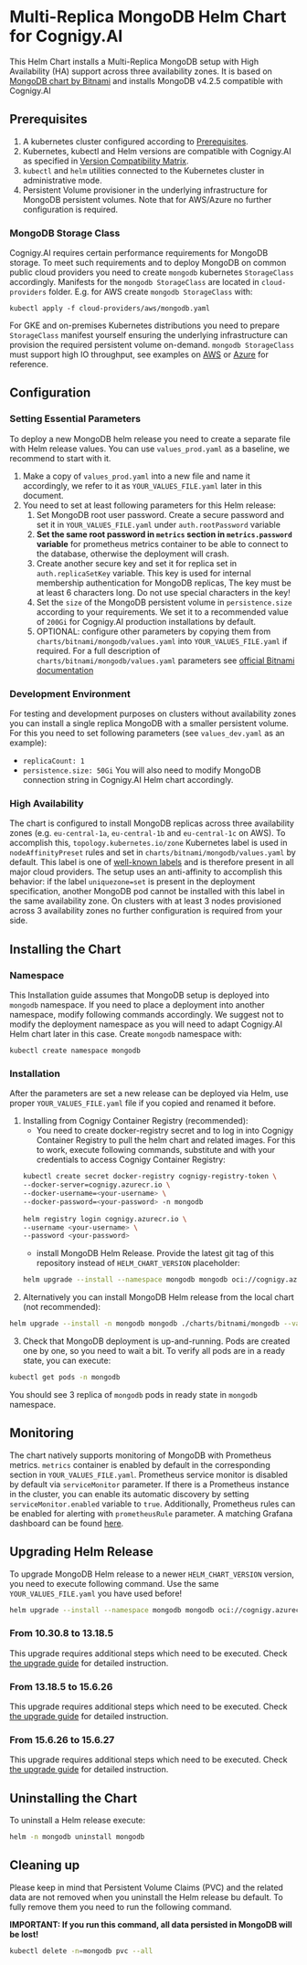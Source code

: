 # Multi-Replica MongoDB Helm Chart for Cognigy.AI
This Helm Chart installs a Multi-Replica MongoDB setup with High Availability (HA) support across three availability zones. It is based on [MongoDB chart by Bitnami](https://github.com/bitnami/charts/tree/master/bitnami/mongodb) and installs MongoDB v4.2.5 compatible with Cognigy.AI

## Prerequisites
1. A kubernetes cluster configured according to [Prerequisites](https://docs.cognigy.com/ai/installation/prerequisites/).
2. Kubernetes, kubectl and Helm versions are compatible with Cognigy.AI as specified in [Version Compatibility Matrix](https://docs.cognigy.com/ai/installation/version-compatibility-matrix/).
3. `kubectl` and `helm` utilities connected to the Kubernetes cluster in administrative mode.
4. Persistent Volume provisioner in the underlying infrastructure for MongoDB persistent volumes. Note that for AWS/Azure no further configuration is required.

### MongoDB Storage Class
Cognigy.AI requires certain performance requirements for MongoDB storage. To meet such requirements and to deploy MongoDB on common public cloud providers you need to create `mongodb` kubernetes `StorageClass` accordingly. Manifests for the `mongodb StorageClass` are located in `cloud-providers` folder. E.g. for AWS create `mongodb StorageClass` with:
   ```
   kubectl apply -f cloud-providers/aws/mongodb.yaml
   ```
For GKE and on-premises Kubernetes distributions you need to prepare `StorageClass` manifest yourself ensuring the underlying infrastructure can provision the required persistent volume on-demand. `mongodb StorageClass` must support high IO throughput, see examples on [AWS](cloud-providers/aws/mongodb.yaml) or [Azure](cloud-providers/azure/mongodb.yaml) for reference.

## Configuration

### Setting Essential Parameters
To deploy a new MongoDB helm release you need to create a separate file with Helm release values. You can use `values_prod.yaml` as a baseline, we recommend to start with it.
1. Make a copy of `values_prod.yaml` into a new file and name it accordingly, we refer to it as `YOUR_VALUES_FILE.yaml` later in this document.
2. You need to set at least following parameters for this Helm release:
   1. Set MongoDB root user password. Create a secure password and set it in `YOUR_VALUES_FILE.yaml` under `auth.rootPassword` variable
   2. **Set the same root password in `metrics` section in `metrics.password` variable** for prometheus metrics container to be able to connect to the database, otherwise the deployment will crash.
   3. Create another secure key and set it for replica set in `auth.replicaSetKey` variable. This key is used for internal membership authentication for MongoDB replicas, The key must be at least 6 characters long. Do not use special characters in the key!
   4. Set the `size` of the MongoDB persistent volume in `persistence.size` according to your requirements. We set it to a recommended value of `200Gi` for Cognigy.AI production installations by default.
   5. OPTIONAL: configure other parameters by copying them from `charts/bitnami/mongodb/values.yaml` into `YOUR_VALUES_FILE.yaml` if required. For a full description of `charts/bitnami/mongodb/values.yaml` parameters see [official Bitnami documentation](https://github.com/bitnami/charts/tree/master/bitnami/mongodb)

### Development Environment
For testing and development purposes on clusters without availability zones you can install a single replica MongoDB with a smaller persistent volume. For this you need to set following parameters (see `values_dev.yaml` as an example):
* `replicaCount: 1`
* `persistence.size: 50Gi`
You will also need to modify MongoDB connection string in Cognigy.AI Helm chart accordingly.

### High Availability
The chart is configured to install MongoDB replicas across three availability zones (e.g. `eu-central-1a`, `eu-central-1b` and `eu-central-1c` on AWS). To accomplish this, `topology.kubernetes.io/zone` Kubernetes label is used in `nodeAffinityPreset` rules and set in `charts/bitnami/mongodb/values.yaml` by default. This label is one of [well-known labels](https://kubernetes.io/docs/reference/labels-annotations-taints/#topologykubernetesiozone) and is therefore present in all major cloud providers. The setup uses an anti-affinity to accomplish this behavior: if the label `uniquezone=set` is present in the deployment specification, another MongoDB pod cannot be installed with this label in the same availability zone. On clusters with at least 3 nodes provisioned across 3 availability zones no further configuration is required from your side.

## Installing the Chart
### Namespace
This Installation guide assumes that MongoDB setup is deployed into `mongodb` namespace. If you need to place a deployment into another namespace, modify following commands accordingly. We suggest not to modify the deployment namespace as you will need to adapt Cognigy.AI Helm chart later in this case. Create `mongodb` namespace with: 
```
kubectl create namespace mongodb
```

### Installation
After the parameters are set a new release can be deployed via Helm, use proper `YOUR_VALUES_FILE.yaml` file if you copied and renamed it before.

1. Installing from Cognigy Container Registry (recommended):
   * You need to create docker-registry secret and to log in into Cognigy Container Registry to pull the helm chart and related images. For this to work, execute following commands, substitute <your-username> and <your-password> with your credentials to access Cognigy Container Registry: 
    ```sh
    kubectl create secret docker-registry cognigy-registry-token \
    --docker-server=cognigy.azurecr.io \
    --docker-username=<your-username> \
    --docker-password=<your-password> -n mongodb
  
    helm registry login cognigy.azurecr.io \
    --username <your-username> \
    --password <your-password>
    ```
    * install MongoDB Helm Release. Provide the latest git tag of this repository instead of `HELM_CHART_VERSION` placeholder: 
    ```sh
    helm upgrade --install --namespace mongodb mongodb oci://cognigy.azurecr.io/helm/mongodb --version HELM_CHART_VERSION --values YOUR_VALUES_FILE.yaml
    ```
2. Alternatively you can install MongoDB Helm release from the local chart (not recommended): 
```sh
helm upgrade --install -n mongodb mongodb ./charts/bitnami/mongodb --values YOUR_VALUES_FILE.yaml --create-namespace
```
3. Check that MongoDB deployment is up-and-running. Pods are created one by one, so you need to wait a bit. To verify all pods are in a ready state, you can execute:
```sh
kubectl get pods -n mongodb
```
You should see 3 replica of `mongodb` pods in ready state in `mongodb` namespace.

## Monitoring
The chart natively supports monitoring of MongoDB with Prometheus metrics. `metrics` container is enabled by default in the corresponding section in `YOUR_VALUES_FILE.yaml`. Prometheus service monitor is disabled by default via `serviceMonitor` parameter. If there is a Prometheus instance in the cluster, you can enable its automatic discovery by setting `serviceMonitor.enabled` variable to `true`. Additionally, Prometheus rules can be enabled for alerting with `prometheusRule` parameter. A matching Grafana dashboard can be found [here](https://grafana.com/grafana/dashboards/7353).

## Upgrading Helm Release
To upgrade MongoDB Helm release to a newer `HELM_CHART_VERSION` version, you need to execute following command. Use the same `YOUR_VALUES_FILE.yaml` you have used before!

```sh
helm upgrade --install --namespace mongodb mongodb oci://cognigy.azurecr.io/helm/mongodb --version HELM_CHART_VERSION --values YOUR_VALUES_FILE.yaml
```

### From 10.30.8 to 13.18.5

This upgrade requires additional steps which need to be executed. Check [the upgrade guide](upgrade/upgrade-13.18.5.md) for detailed instruction.

### From 13.18.5 to 15.6.26

This upgrade requires additional steps which need to be executed. Check [the upgrade guide](upgrade/upgrade-15.6.26.md) for detailed instruction.

### From 15.6.26 to 15.6.27

This upgrade requires additional steps which need to be executed. Check [the upgrade guide](upgrade/upgrade-15.6.27.md) for detailed instruction.


## Uninstalling the Chart
To uninstall a Helm release execute: 
```sh
helm -n mongodb uninstall mongodb
```

## Cleaning up
Please keep in mind that Persistent Volume Claims (PVC) and the related data are not removed when you uninstall the Helm release bu default. To fully remove them you need to run the following command. 

**IMPORTANT: If you run this command, all data persisted in MongoDB will be lost!**
```sh
kubectl delete -n=mongodb pvc --all
```

